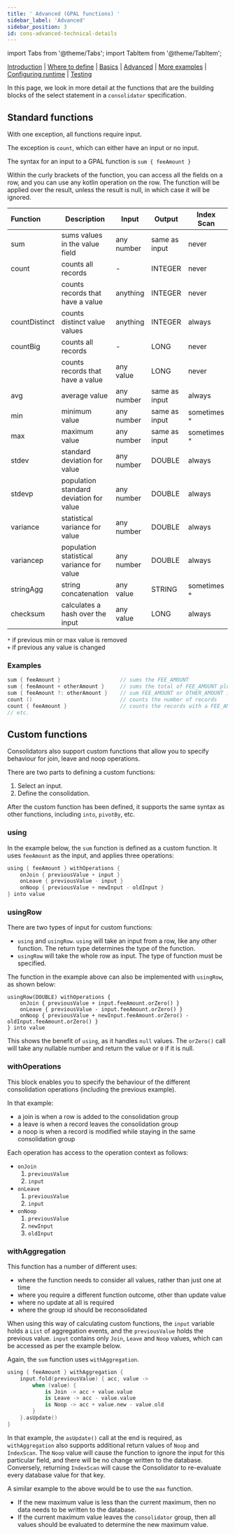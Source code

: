 ```yaml
---
title: ' Advanced (GPAL functions) '
sidebar_label: 'Advanced'
sidebar_position: 3
id: cons-advanced-technical-details
---
```

import Tabs from '@theme/Tabs';
import TabItem from '@theme/TabItem';





[Introduction](/creating-applications/defining-your-application/business-logic/consolidators/consolidators/)  | [Where to define](/creating-applications/defining-your-application/business-logic/consolidators/cons-where-to-define/) | [Basics](/creating-applications/defining-your-application/business-logic/consolidators/cons-technical-details/) |  [Advanced](/creating-applications/defining-your-application/business-logic/consolidators/cons-advanced-technical-details/) | [More examples](/creating-applications/defining-your-application/business-logic/consolidators/cons-more-examples/) | [Configuring runtime](/creating-applications/defining-your-application/business-logic/consolidators/cons-configuring-runtime/) | [Testing](/creating-applications/defining-your-application/business-logic/consolidators/cons-testing/)

In this page, we look in more detail at the functions that are the building blocks of the select statement in a `consolidator` specification.

## Standard functions

With one exception, all functions require input. 

The exception is `count`, which can either have an input or no input.

The syntax for an input to a GPAL function is `sum { feeAmount }`

Within the curly brackets of the function, you can access all the fields on a row, and you can use any kotlin operation on the row. The function will be applied over the result, unless the result is null, in which case it will be ignored.


| Function      | Description                               | Input      | Output        | Index Scan    |
|:--------------|-------------------------------------------|------------|---------------|---------------|
| sum           | sums values in the value field            | any number | same as input | never         |
| count         | counts all records                        | -          | INTEGER       | never         |
|               | counts records that have a value          | anything   | INTEGER       | never         |
| countDistinct | counts distinct value values              | anything   | INTEGER       | always        |
| countBig      | counts all records                        | -          | LONG          | never         |
|               | counts records that have a value          | any value  | LONG          | never         |
| avg           | average value                             | any number | same as input | always        |
| min           | minimum value                             | any number | same as input | sometimes `*` |
| max           | maximum value                             | any number | same as input | sometimes `*` |
| stdev         | standard deviation for value              | any number | DOUBLE        | always        |
| stdevp        | population standard deviation for value   | any number | DOUBLE        | always        |
| variance      | statistical variance for value            | any number | DOUBLE        | always        |
| variancep     | population statistical variance for value | any number | DOUBLE        | always        |
| stringAgg     | string concatenation                      | any value  | STRING        | sometimes `+` |
| checksum      | calculates a hash over the input          | any value  | LONG          | always        |

`*` if previous min or max value is removed<br />
`+` if previous any value is changed

### Examples



```kotlin
sum { feeAmount }                   // sums the FEE_AMOUNT
sum { feeAmount + otherAmount }     // sums the total of FEE_AMOUNT plus OTHER_AMOUNT
sum { feeAmount ?: otherAmount }    // sum FEE_AMOUNT or OTHER_AMOUNT if FEE_AMOUNT is null
count ()                            // counts the number of records
count { feeAmount }                 // counts the records with a FEE_AMOUNT
// etc.
```


## Custom functions

Consolidators also support custom functions that allow you to specify behaviour for  join, leave and noop
operations. 

There are two parts to defining a custom functions:

1. Select an input.
2. Define the consolidation.


After the custom function has been defined, it supports the same syntax as other functions, including `into`, `pivotBy`,
etc.

### using

In the example below, the `sum` function is defined as a custom function. It uses `feeAmount` as the input, and applies three operations:

```kotlin
using { feeAmount } withOperations {
    onJoin { previousValue + input }
    onLeave { previousValue - input }
    onNoop { previousValue + newInput - oldInput }
} into value
```

### usingRow

There are two types of input for custom functions: 

- `using` and `usingRow`. `using` will take an input from a row, like any other function. The return type determines the type of the function.
- `usingRow` will take the whole row as input. The type of function must be specified. 

The function in the example above can also be implemented with `usingRow`, as shown below:

```koltin
usingRow(DOUBLE) withOperations {
    onJoin { previousValue + input.feeAmount.orZero() }
    onLeave { previousValue - input.feeAmount.orZero() }
    onNoop { previousValue + newInput.feeAmount.orZero() - oldInput.feeAmount.orZero() }
} into value
```


This shows the benefit of `using`, as it handles `null` values. The `orZero()` call will take any nullable number and return the value or `0` if it is null.

### withOperations

This block enables you to specify the behaviour of the different consolidation operations (including the previous example). 

In that example:

- a join is when a row is added to the consolidation group
- a leave is when a record leaves the consolidation group
- a noop is when a record is modified while staying in the same consolidation group

Each operation has access to the operation context as follows:

- `onJoin`
    1. `previousValue`
    2. `input`
- `onLeave`
    1. `previousValue`
    2. `input`
- `onNoop`
    1. `previousValue`
    2. `newInput`
    2. `oldInput`

### withAggregation

This function has a number of different uses:

- where the function needs to consider all values, rather than just one at time 
- where you require a different function outcome, other than update value 
- where no update at all is required
- where the group id should be reconsolidated

When using this way of calculating custom functions, the `input` variable holds a `List` of aggregation events, and
the `previousValue` holds the previous value. `input` contains only `Join`, `Leave` and `Noop` values, which can
be accessed as per the example below.

Again, the `sum` function uses `withAggregation`.

```kotlin
using { feeAmount } withAggregation {
    input.fold(previousValue) { acc, value ->
        when (value) {
            is Join -> acc + value.value
            is Leave -> acc - value.value
            is Noop -> acc + value.new - value.old
        }
    }.asUpdate()
}
```

In that example, the `asUpdate()` call at the end is required, as `withAggregation` also supports additional return values of `Noop` and
`IndexScan`. The `Noop` value will cause the function to ignore the input for this particular field, and there will
be no change written to the database. Conversely, returning `IndexScan` will cause the Consolidator to re-evaluate every database value for that key.

A similar example to the above would be to use the `max` function. 
- If the new maximum value is less than the current maximum, then no data needs to be written to the database.
- If the current maximum value leaves the `consolidator` group, then all values should be evaluated to determine the new maximum value.

